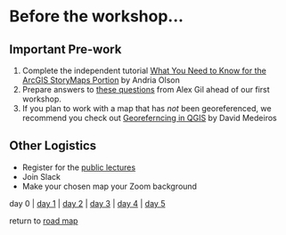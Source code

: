 # Before the workshop...

## Important Pre-work  
1. Complete the independent tutorial [What You Need to Know for the ArcGIS StoryMaps Portion](https://storymaps.arcgis.com/stories/9781012567c44f74b049dacfcf93f070) by Andria Olson  
2. Prepare answers to [these questions](workshop_materials/workshop1.md) from Alex Gil ahead of our first workshop.
3. If you plan to work with a map that has *not* been georeferenced, we recommend you check out [Georeferncing in QGIS](https://storymaps.arcgis.com/stories/e8d1d13ca8894643970f315d16010ee9) by David Medeiros   

## Other Logistics  
- Register for the [public lectures](public_events.md)    
- Join Slack  
- Make your chosen map your Zoom background

day 0 | [day 1](day1.md) | [day 2](day2.md) | [day 3](day3.md) | [day 4](day4.md) | [day 5](day5.md)  

return to [road map](road_map.md)

[^1]: All times given in Pacific Standard (GMT -8)
